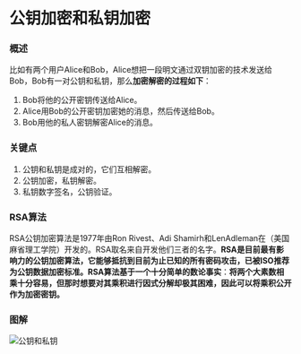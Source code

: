 # 公钥加密和私钥加密

### 概述
比如有两个用户Alice和Bob，Alice想把一段明文通过双钥加密的技术发送给Bob，Bob有一对公钥和私钥，那么**加密解密的过程如下**：
1. Bob将他的公开密钥传送给Alice。
2. Alice用Bob的公开密钥加密她的消息，然后传送给Bob。
3. Bob用他的私人密钥解密Alice的消息。

### 关键点
1. 公钥和私钥是成对的，它们互相解密。
2. 公钥加密，私钥解密。
3. 私钥数字签名，公钥验证。

### RSA算法

RSA公钥加密算法是1977年由Ron Rivest、Adi Shamirh和LenAdleman在（美国麻省理工学院）开发的。RSA取名来自开发他们三者的名字。**RSA是目前最有影响力的公钥加密算法，它能够抵抗到目前为止已知的所有密码攻击，已被ISO推荐为公钥数据加密标准。**RSA算法基于一个十分简单的**数论事实**：**将两个大素数相乘十分容易，但那时想要对其乘积进行因式分解却极其困难，因此可以将乘积公开作为加密密钥。**

### 图解

 ![公钥和私钥](imgs\公钥和私钥.gif)